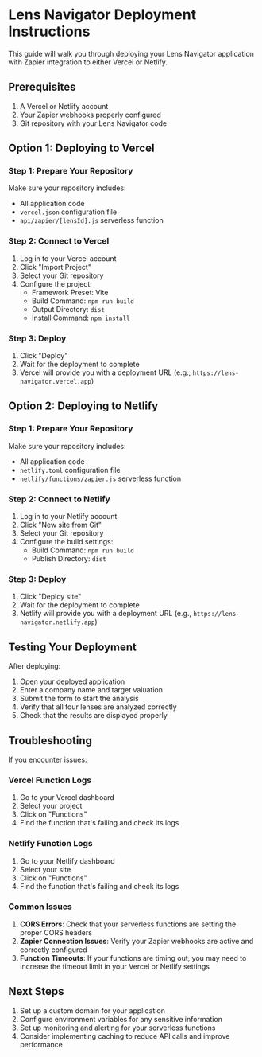# Lens Navigator Deployment Instructions

This guide will walk you through deploying your Lens Navigator application with Zapier integration to either Vercel or Netlify.

## Prerequisites

1. A Vercel or Netlify account
2. Your Zapier webhooks properly configured
3. Git repository with your Lens Navigator code

## Option 1: Deploying to Vercel

### Step 1: Prepare Your Repository

Make sure your repository includes:
- All application code
- `vercel.json` configuration file
- `api/zapier/[lensId].js` serverless function

### Step 2: Connect to Vercel

1. Log in to your Vercel account
2. Click "Import Project"
3. Select your Git repository
4. Configure the project:
   - Framework Preset: Vite
   - Build Command: `npm run build`
   - Output Directory: `dist`
   - Install Command: `npm install`

### Step 3: Deploy

1. Click "Deploy"
2. Wait for the deployment to complete
3. Vercel will provide you with a deployment URL (e.g., `https://lens-navigator.vercel.app`)

## Option 2: Deploying to Netlify

### Step 1: Prepare Your Repository

Make sure your repository includes:
- All application code
- `netlify.toml` configuration file
- `netlify/functions/zapier.js` serverless function

### Step 2: Connect to Netlify

1. Log in to your Netlify account
2. Click "New site from Git"
3. Select your Git repository
4. Configure the build settings:
   - Build Command: `npm run build`
   - Publish Directory: `dist`

### Step 3: Deploy

1. Click "Deploy site"
2. Wait for the deployment to complete
3. Netlify will provide you with a deployment URL (e.g., `https://lens-navigator.netlify.app`)

## Testing Your Deployment

After deploying:

1. Open your deployed application
2. Enter a company name and target valuation
3. Submit the form to start the analysis
4. Verify that all four lenses are analyzed correctly
5. Check that the results are displayed properly

## Troubleshooting

If you encounter issues:

### Vercel Function Logs

1. Go to your Vercel dashboard
2. Select your project
3. Click on "Functions"
4. Find the function that's failing and check its logs

### Netlify Function Logs

1. Go to your Netlify dashboard
2. Select your site
3. Click on "Functions"
4. Find the function that's failing and check its logs

### Common Issues

1. **CORS Errors**: Check that your serverless functions are setting the proper CORS headers
2. **Zapier Connection Issues**: Verify your Zapier webhooks are active and correctly configured
3. **Function Timeouts**: If your functions are timing out, you may need to increase the timeout limit in your Vercel or Netlify settings

## Next Steps

1. Set up a custom domain for your application
2. Configure environment variables for any sensitive information
3. Set up monitoring and alerting for your serverless functions
4. Consider implementing caching to reduce API calls and improve performance
